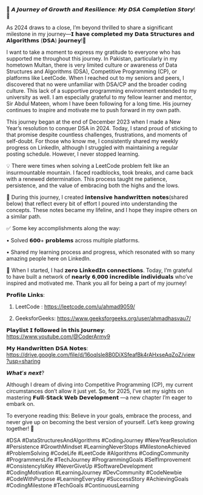 🎉 𝘼 𝙅𝙤𝙪𝙧𝙣𝙚𝙮 𝙤𝙛 𝙂𝙧𝙤𝙬𝙩𝙝 𝙖𝙣𝙙 𝙍𝙚𝙨𝙞𝙡𝙞𝙚𝙣𝙘𝙚: 𝙈𝙮 𝘿𝙎𝘼 𝘾𝙤𝙢𝙥𝙡𝙚𝙩𝙞𝙤𝙣 𝙎𝙩𝙤𝙧𝙮! 🚀

  

As 2024 draws to a close, I’m beyond thrilled to share a significant milestone in my journey—𝗜 𝗵𝗮𝘃𝗲 𝗰𝗼𝗺𝗽𝗹𝗲𝘁𝗲𝗱 𝗺𝘆 𝗗𝗮𝘁𝗮 𝗦𝘁𝗿𝘂𝗰𝘁𝘂𝗿𝗲𝘀 𝗮𝗻𝗱 𝗔𝗹𝗴𝗼𝗿𝗶𝘁𝗵𝗺𝘀 (𝗗𝗦𝗔) 𝗷𝗼𝘂𝗿𝗻𝗲𝘆!🎯


I want to take a moment to express my gratitude to everyone who has supported me throughout this journey. In Pakistan, particularly in my hometown Multan, there is very limited culture or awareness of Data Structures and Algorithms (DSA), Competitive Programming (CP), or platforms like LeetCode. When I reached out to my seniors and peers, I discovered that no were unfamiliar with DSA/CP and the broader coding culture. This lack of a supportive programming environment extended to my university as well. I am especially grateful to my fellow learner and mentor, Sir Abdul Mateen, whom I have been following for a long time. His journey continues to inspire and motivate me to push forward in my own path.

This journey began at the end of December 2023 when I made a New Year’s resolution to conquer DSA in 2024. Today, I stand proud of sticking to that promise despite countless challenges, frustrations, and moments of self-doubt. For those who know me, I consistently shared my weekly progress on LinkedIn, although I struggled with maintaining a regular posting schedule. However, I never stopped learning.


💡 There were times when solving a LeetCode problem felt like an insurmountable mountain. I faced roadblocks, took breaks, and came back with a renewed determination. This process taught me patience, persistence, and the value of embracing both the highs and the lows.

  

📖 During this journey, I created 𝗶𝗻𝘁𝗲𝗻𝘀𝗶𝘃𝗲 𝗵𝗮𝗻𝗱𝘄𝗿𝗶𝘁𝘁𝗲𝗻 𝗻𝗼𝘁𝗲𝘀(shared below) that reflect every bit of effort I poured into understanding the concepts. These notes became my lifeline, and I hope they inspire others on a similar path.

  

✅ Some key accomplishments along the way:

  

• Solved 𝟲𝟬𝟬+ 𝗽𝗿𝗼𝗯𝗹𝗲𝗺𝘀 across multiple platforms.

• Shared my learning process and progress, which resonated with so many amazing people here on LinkedIn.

  

🌟 When I started, I had 𝘇𝗲𝗿𝗼 𝗟𝗶𝗻𝗸𝗲𝗱𝗜𝗻 𝗰𝗼𝗻𝗻𝗲𝗰𝘁𝗶𝗼𝗻𝘀. Today, I’m grateful to have built a network of 𝗻𝗲𝗮𝗿𝗹𝘆 𝟲,𝟬𝟬𝟬 𝗶𝗻𝗰𝗿𝗲𝗱𝗶𝗯𝗹𝗲 𝗶𝗻𝗱𝗶𝘃𝗶𝗱𝘂𝗮𝗹𝘀 who’ve inspired and motivated me. Thank you all for being a part of my journey!

  

𝗣𝗿𝗼𝗳𝗶𝗹𝗲 𝗟𝗶𝗻𝗸𝘀:

1. LeetCode : https://leetcode.com/u/ahmad9059/

2. GeeksforGeeks: https://www.geeksforgeeks.org/user/ahmadhasvau7/

  

𝗣𝗹𝗮𝘆𝗹𝗶𝘀𝘁 𝗜 𝗳𝗼𝗹𝗹𝗼𝘄𝗲𝗱 𝗶𝗻 𝘁𝗵𝗶𝘀 𝗝𝗼𝘂𝗿𝗻𝗲𝘆: https://www.youtube.com/@CoderArmy9

  

𝗠𝘆 𝗛𝗮𝗻𝗱𝘄𝗿𝗶𝘁𝘁𝗲𝗻 𝗗𝗦𝗔 𝗡𝗼𝘁𝗲𝘀: https://drive.google.com/file/d/16oqIsle8B0DiXSfeafBk4rAHxseAqZoZ/view?usp=sharing

  

𝙒𝙝𝙖𝙩’𝙨 𝙣𝙚𝙭𝙩?

  

Although I dream of diving into Competitive Programming (CP), my current circumstances don’t allow it just yet. So, for 2025, I’ve set my sights on mastering 𝗙𝘂𝗹𝗹-𝗦𝘁𝗮𝗰𝗸 𝗪𝗲𝗯 𝗗𝗲𝘃𝗲𝗹𝗼𝗽𝗺𝗲𝗻𝘁 —a new chapter I’m eager to embark on.

  

To everyone reading this: Believe in your goals, embrace the process, and never give up on becoming the best version of yourself. Let’s keep growing together! 💪

  

#DSA #DataStructuresAndAlgorithms #CodingJourney #NewYearResolution #Persistence #GrowthMindset #LearningNeverStops #MilestoneAchieved #ProblemSolving #CodeLife #LeetCode #Algorithms #CodingCommunity #ProgrammersLife #TechJourney #ProgrammingGoals #SelfImprovement #ConsistencyIsKey #NeverGiveUp #SoftwareDevelopment #CodingMotivation #LearningJourney #DevCommunity #CodeNewbie #CodeWithPurpose #LearningEveryday #SuccessStory #AchievingGoals #CodingMilestone #TechGoals #ContinuousLearning
